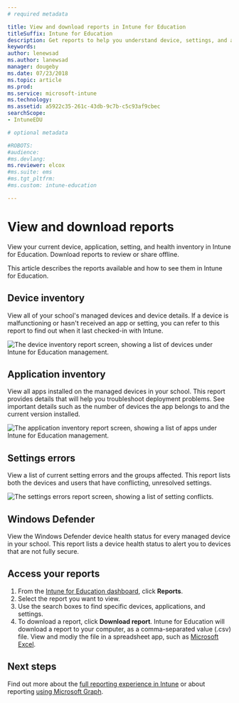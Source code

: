 ```yaml
---
# required metadata

title: View and download reports in Intune for Education 
titleSuffix: Intune for Education
description: Get reports to help you understand device, settings, and application activity in Intune for Education.
keywords:
author: lenewsad
ms.author: lanewsad
manager: dougeby
ms.date: 07/23/2018
ms.topic: article
ms.prod:
ms.service: microsoft-intune
ms.technology:
ms.assetid: a5922c35-261c-43db-9c7b-c5c93af9cbec
searchScope:
- IntuneEDU

# optional metadata

#ROBOTS:
#audience:
#ms.devlang:
ms.reviewer: elcox
#ms.suite: ems
#ms.tgt_pltfrm:
#ms.custom: intune-education

---
```


# View and download reports  

View your current device, application, setting, and health inventory in Intune for Education. Download reports to review or share offline.

This article describes the reports available and how to see them in Intune for Education.

## Device inventory
View all of your school's managed devices and device details. If a device is malfunctioning or hasn't received an app or setting, you can refer to this report to find out when it last checked-in with Intune.   

   ![The device inventory report screen, showing a list of devices under Intune for Education management.](./media/reports-001-device-inventory.png)

## Application inventory
View all apps installed on the managed devices in your school. This report provides details that will help you troubleshoot deployment problems. See important details such as the number of devices the app belongs to and the current version installed.  
 
 ![The application inventory report screen, showing a list of apps under Intune for Education management.](./media/reports-002-app-inventory.png)  

## Settings errors
View a list of current setting errors and the groups affected. This report lists both the devices and users that have conflicting, unresolved settings.   

   ![The settings errors report screen, showing a list of setting conflicts.](./media/reports-003-settings-error.png)

## Windows Defender
View the Windows Defender device health status for every managed device in your school. This report lists a device health status to alert you to devices that are not fully secure. 

## Access your reports

1. From the [Intune for Education dashboard](https://intuneeducation.portal.azure.com), click **Reports**.  
2. Select the report you want to view. 
3. Use the search boxes to find specific devices, applications, and settings.
4. To download a report, click **Download report**. Intune for Education will download a report to your computer, as a comma-separated value (.csv) file. View and modiy the file in a spreadsheet app, such as [Microsoft Excel](https://support.office.com/article/Import-or-export-text-txt-or-csv-files-5250ac4c-663c-47ce-937b-339e391393ba).  

## Next steps  
Find out more about the [full reporting experience in Intune](https://docs.microsoft.com/mem/intune/fundamentals/reports) or about reporting [using Microsoft Graph](https://developer.microsoft.com/graph/docs/overview/overview).
